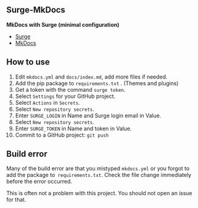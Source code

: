 ## Surge-MkDocs

**MkDocs with Surge (minimal configuration)**

- [Surge](https://surge.sh/)
- [MkDocs](https://www.mkdocs.org/)

## How to use

1. Edit `mkdocs.yml` and `docs/index.md`, add more files if needed.
2. Add the pip package to `requirements.txt` . (Themes and plugins)
3. Get a token with the command `surge token`.
4. Select `Settings` for your GitHub project.
5. Select `Actions` in `Secrets`.
6. Select `New repository secrets`.
7. Enter `SURGE_LOGIN` in Name and Surge login email in Value.
6. Select `New repository secrets`.
9. Enter `SURGE_TOKEN` in Name and token in Value.
10. Commit to a GitHub project: `git push`

## Build error

Many of the build error are that you mistyped `mkdocs.yml`
or you forgot to add the package to` requirements.txt`.
Check the file change immediately before the error occurred.

This is often not a problem with this project.
You should not open an issue for that.
